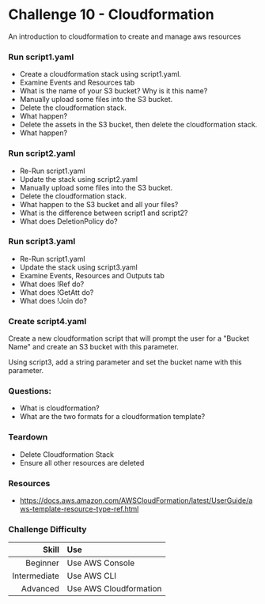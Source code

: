 Challenge 10 - Cloudformation
==================

An introduction to cloudformation to create and manage aws resources


### Run script1.yaml

* Create a cloudformation stack using script1.yaml.  
* Examine Events and Resources tab
* What is the name of your S3 bucket?  Why is it this name?
* Manually upload some files into the S3 bucket.
* Delete the cloudformation stack.
* What happen?
* Delete the assets in the S3 bucket, then delete the cloudformation stack.
* What happen?


### Run script2.yaml

* Re-Run script1.yaml
* Update the stack using script2.yaml
* Manually upload some files into the S3 bucket.
* Delete the cloudformation stack.
* What happen to the S3 bucket and all your files?
* What is the difference between script1 and script2?
* What does DeletionPolicy do?


### Run script3.yaml

* Re-Run script1.yaml
* Update the stack using script3.yaml
* Examine Events, Resources and Outputs tab
* What does !Ref do?
* What does !GetAtt do?
* What does !Join do?


### Create script4.yaml

Create a new cloudformation script that will prompt the user for a "Bucket Name" and create an S3 bucket with this parameter.

Using script3, add a string parameter and set the bucket name with this parameter.



### Questions:
* What is cloudformation?
* What are the two formats for a cloudformation template?


### Teardown
* Delete Cloudformation Stack
* Ensure all other resources are deleted


### Resources
* https://docs.aws.amazon.com/AWSCloudFormation/latest/UserGuide/aws-template-resource-type-ref.html



### Challenge Difficulty 
Skill | Use
---:|:---
Beginner | Use AWS Console
Intermediate | Use AWS CLI
Advanced | Use AWS Cloudformation





